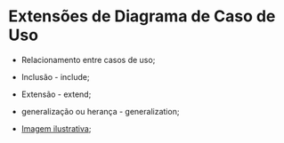 # Extensões de Diagrama de Caso de Uso

- Relacionamento entre casos de uso;

- Inclusão - include;

- Extensão - extend;

- generalização ou herança - generalization;

- [Imagem ilustrativa](https://media.discordapp.net/attachments/1032045970059440190/1043845303205384232/image.png?width=946&height=536);
